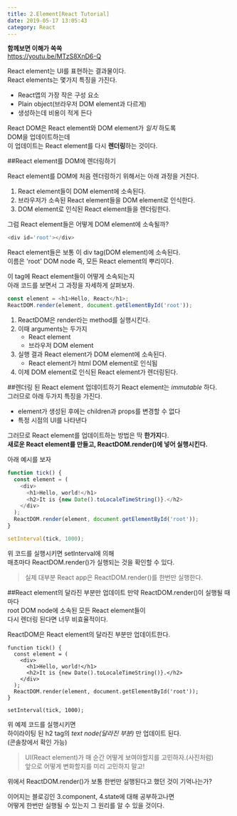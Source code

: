 ```yaml
---
title: 2.Element[React Tutorial]
date: 2019-05-17 13:05:43
category: React
---
```

**함께보면 이해가 쏙쏙**  
https://youtu.be/MTzS8XnD6-Q

React element는 UI를 표현하는 결과물이다.  
React elements는 몇가지 특징을 가진다.  

- React앱의 가장 작은 구성 요소
- Plain object(브라우저 DOM element과 다르게)
- 생성하는데 비용이 적게 든다
  
React DOM은 React element와 DOM element가 _일치_ 하도록  
DOM을 업데이트하는데  
이 업데이트는 React element를 다시 **렌더링**하는 것이다.  

##React element를 DOM에 렌더링하기

React element를 DOM에 처음 렌더링하기 위해서는 아래 과정을 거친다.  

1. React element들이 DOM element에 소속된다.
2. 브라우저가 소속된 React element들을 DOM element로 인식한다.
3. DOM element로 인식된 React element들을 렌더링한다.

그럼 React element들은 어떻게 DOM element에 소속될까?  

```js
<div id='root'></div>
```

React element들은 보통 이 div tag(DOM element)에 소속된다.  
이름은 'root' DOM node 즉, 모든 React element의 뿌리이다.  
  
이 tag에 React element들이 어떻게 소속되는지  
아래 코드를 보면서 그 과정을 자세하게 살펴보자.  

```js
const element = <h1>Hello, React</h1>;
ReactDOM.render(element, document.getElementById('root'));
```

1. ReactDOM은 render라는 method를 실행시킨다.
2. 이때 arguments는 두가지
    - React element
    - 브라우저 DOM element
3. 실행 결과 React element가 DOM element에 소속된다.
    - React element가 html DOM element로 인식됨
4. 이제 DOM element로 인식된 React element가 렌더링된다.

##렌더링 된 React element 업데이트하기
React element는 _immutable_ 하다.  
그러므로 아래 두가지 특징을 가진다.  

- element가 생성된 후에는 children과 props를 변경할 수 없다
- 특정 시점의 UI를 나타낸다
  
그러므로 React element를 업데이트하는 방법은 딱 **한가지**다.  
**새로운 React element를 만들고, ReactDOM.render()에 넣어 실행시킨다.**  
  
아래 예시를 보자  

```js
function tick() {
  const element = (
    <div>
      <h1>Hello, world!</h1>
      <h2>It is {new Date().toLocaleTimeString()}.</h2>
    </div>
  );
  ReactDOM.render(element, document.getElementById('root'));
}

setInterval(tick, 1000);
```

위 코드를 실행시키면 setInterval에 의해  
매초마다 ReactDOM.render()가 실행되는 것을 확인할 수 있다.  

> 실제 대부분 React app은 ReactDOM.render()를 한번만 실행한다.

##React element의 달라진 부분만 업데이트
만약 ReactDOM.render()이 실행될 때마다  
root DOM node에 소속된 모든 React element들이  
다시 렌더링 된다면 너무 비효율적이다.  

ReactDOM은 React element의 달라진 부분만 업데이트한다.

```js{5}
function tick() {
  const element = (
    <div>
      <h1>Hello, world!</h1>
      <h2>It is {new Date().toLocaleTimeString()}.</h2>
    </div>
  );
  ReactDOM.render(element, document.getElementById('root'));
}

setInterval(tick, 1000);
```

위 예제 코드를 실행시키면  
하이라이팅 된 h2 tag의 _text node(달라진 부분)_ 만 업데이트 된다.  
(콘솔창에서 확인 가능)  

> UI(React element)가 매 순간 어떻게 보여야할지를 고민하자.(사진처럼)  
앞으로 어떻게 변화할지를 미리 고민하지 말고!
  
위에서 ReactDOM.render()가 보통 한번만 실행된다고 했던 것이 기억나는가?  
  
이어지는 블로깅인 3.component, 4.state에 대해 공부하고나면  
어떻게 한번만 실행될 수 있는지 그 원리를 알 수 있을 것이다.